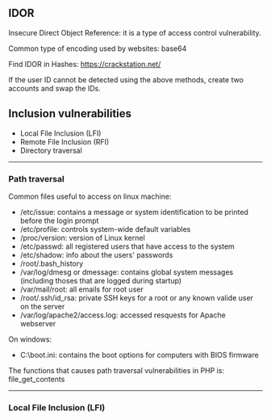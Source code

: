 ## IDOR

Insecure Direct Object Reference: it is a type of access control vulnerability.

Common type of encoding used by websites: base64

Find IDOR in Hashes: https://crackstation.net/

If the user ID cannot be detected using the above methods, create two accounts and swap the IDs.



## Inclusion vulnerabilities

- Local File Inclusion (LFI)
- Remote File Inclusion (RFI)
- Directory traversal

------------------
### Path traversal
Common files useful to access on linux machine:
- /etc/issue: contains a message or system identification to be printed before the login prompt
- /etc/profile: controls system-wide default variables
- /proc/version: version of Linux kernel
- /etc/passwd: all registered users that have access to the system
- /etc/shadow: info about the users' passwords
- /root/.bash_history
- /var/log/dmesg or dmessage: contains global system messages (including thoses that are logged during startup)
- /var/mail/root: all emails for root user
- /root/.ssh/id_rsa: private SSH keys for a root or any known valide user on the server
- /var/log/apache2/access.log: accessed resquests for Apache webserver

On windows:
- C:\boot.ini: contains the boot options for computers with BIOS firmware

The functions that causes path traversal vulnerabilities in PHP is: file_get_contents

--------------------
### Local File Inclusion (LFI)



